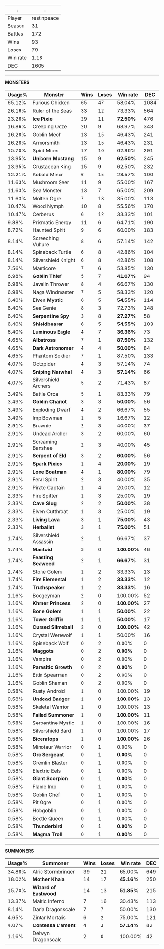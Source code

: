.|.
|-|-
Player|restinpeace
Season|31
Battles|172
Wins|93
Loses|79
Win rate|1.18
DEC|1605

---
**MONSTERS**

Usage%|Monster|Wins|Loses|Win rate|DEC|
-|-|-|-|-|-|
65.12%|Furious Chicken|65|47|58.04%|1084|
26.16%|Ruler of the Seas|33|12|73.33%|564|
23.26%|**Ice Pixie**|29|11|**72.50%**|476|
16.86%|Creeping Ooze|20|9|68.97%|343|
16.28%|Goblin Mech|13|15|46.43%|241|
16.28%|Armorsmith|13|15|46.43%|231|
15.70%|Spirit Miner|17|10|62.96%|291|
13.95%|**Unicorn Mustang**|15|9|**62.50%**|245|
13.95%|Crustacean King|15|9|62.50%|232|
12.21%|Kobold Miner|6|15|28.57%|100|
11.63%|Mushroom Seer|11|9|55.00%|167|
11.63%|Sea Monster|13|7|65.00%|209|
11.63%|Molten Ogre|7|13|35.00%|113|
10.47%|Wood Nymph|10|8|55.56%|170|
10.47%|Cerberus|6|12|33.33%|101|
9.88%|Prismatic Energy|11|6|64.71%|190|
8.72%|Haunted Spirit|9|6|60.00%|183|
8.14%|Screeching Vulture|8|6|57.14%|142|
8.14%|Spineback Turtle|6|8|42.86%|104|
8.14%|Silvershield Knight|6|8|42.86%|108|
7.56%|Manticore|7|6|53.85%|130|
6.98%|**Goblin Thief**|5|7|**41.67%**|94|
6.98%|Javelin Thrower|8|4|66.67%|130|
6.98%|Naga Windmaster|7|5|58.33%|120|
6.40%|**Elven Mystic**|6|5|**54.55%**|114|
6.40%|Sea Genie|8|3|72.73%|148|
6.40%|**Serpentine Spy**|3|8|**27.27%**|58|
6.40%|**Shieldbearer**|6|5|**54.55%**|103|
6.40%|**Luminous Eagle**|4|7|**36.36%**|73|
4.65%|**Albatross**|7|1|**87.50%**|132|
4.65%|**Dark Astronomer**|4|4|**50.00%**|84|
4.65%|Phantom Soldier|7|1|87.50%|133|
4.07%|Octopider|4|3|57.14%|74|
4.07%|**Sniping Narwhal**|4|3|**57.14%**|66|
4.07%|Silvershield Archers|5|2|71.43%|87|
3.49%|Battle Orca|5|1|83.33%|79|
3.49%|**Goblin Chariot**|3|3|**50.00%**|56|
3.49%|Exploding Dwarf|4|2|66.67%|55|
3.49%|Imp Bowman|1|5|16.67%|12|
2.91%|Brownie|2|3|40.00%|37|
2.91%|Undead Archer|3|2|60.00%|60|
2.91%|Screaming Banshee|2|3|40.00%|45|
2.91%|**Serpent of Eld**|3|2|**60.00%**|56|
2.91%|**Spark Pixies**|1|4|**20.00%**|19|
2.91%|**Lone Boatman**|4|1|**80.00%**|79|
2.91%|Feral Spirit|2|3|40.00%|35|
2.91%|Pirate Captain|1|4|20.00%|12|
2.33%|Fire Spitter|1|3|25.00%|19|
2.33%|**Cave Slug**|2|2|**50.00%**|38|
2.33%|Elven Cutthroat|1|3|25.00%|19|
2.33%|**Living Lava**|3|1|**75.00%**|43|
2.33%|**Herbalist**|3|1|**75.00%**|51|
1.74%|Silvershield Assassin|2|1|66.67%|37|
1.74%|**Mantoid**|3|0|**100.00%**|48|
1.74%|**Feasting Seaweed**|2|1|**66.67%**|31|
1.74%|Stone Golem|1|2|33.33%|13|
1.74%|**Fire Elemental**|1|2|**33.33%**|12|
1.74%|**Truthspeaker**|1|2|**33.33%**|16|
1.16%|Boogeyman|2|0|100.00%|52|
1.16%|**Khmer Princess**|2|0|**100.00%**|27|
1.16%|**Bone Golem**|1|1|**50.00%**|22|
1.16%|**Tower Griffin**|1|1|**50.00%**|17|
1.16%|**Cursed Slimeball**|2|0|**100.00%**|42|
1.16%|Crystal Werewolf|1|1|50.00%|16|
1.16%|Spineback Wolf|0|2|0.00%|0|
1.16%|**Maggots**|0|2|**0.00%**|0|
1.16%|Vampire|0|2|0.00%|0|
1.16%|**Parasitic Growth**|0|2|**0.00%**|0|
1.16%|Ettin Spearman|0|2|0.00%|0|
1.16%|Goblin Shaman|0|2|0.00%|0|
0.58%|Rusty Android|1|0|100.00%|19|
0.58%|**Undead Badger**|1|0|**100.00%**|13|
0.58%|Skeletal Warrior|1|0|100.00%|13|
0.58%|**Failed Summoner**|1|0|**100.00%**|11|
0.58%|Serpentine Mystic|1|0|100.00%|16|
0.58%|Silvershield Bard|1|0|100.00%|17|
0.58%|**Biceratops**|1|0|**100.00%**|26|
0.58%|Minotaur Warrior|0|1|0.00%|0|
0.58%|**Orc Sergeant**|0|1|**0.00%**|0|
0.58%|Gremlin Blaster|0|1|0.00%|0|
0.58%|Electric Eels|0|1|0.00%|0|
0.58%|**Giant Scorpion**|0|1|**0.00%**|0|
0.58%|Flame Imp|0|1|0.00%|0|
0.58%|Goblin Chef|0|1|0.00%|0|
0.58%|Pit Ogre|0|1|0.00%|0|
0.58%|Hobgoblin|0|1|0.00%|0|
0.58%|Beetle Queen|0|1|0.00%|0|
0.58%|**Thunderbird**|0|1|**0.00%**|0|
0.58%|**Magma Troll**|0|1|**0.00%**|0|

---
**SUMMONERS**

Usage%|Summoner|Wins|Loses|Win rate|DEC|
-|-|-|-|-|-|
34.88%|Alric Stormbringer|39|21|65.00%|649|
18.02%|**Mother Khala**|14|17|**45.16%**|250|
15.70%|**Wizard of Eastwood**|14|13|**51.85%**|215|
13.37%|Malric Inferno|7|16|30.43%|113|
8.14%|Daria Dragonscale|7|7|50.00%|130|
4.65%|Zintar Mortalis|6|2|75.00%|121|
4.07%|**Contessa L'ament**|4|3|**57.14%**|82|
1.16%|Delwyn Dragonscale|2|0|100.00%|42|
